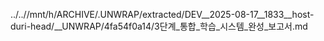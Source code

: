 ../..//mnt/h/ARCHIVE/.UNWRAP/extracted/DEV__2025-08-17__1833__host-duri-head/__UNWRAP/4fa54f0a14/3단계_통합_학습_시스템_완성_보고서.md